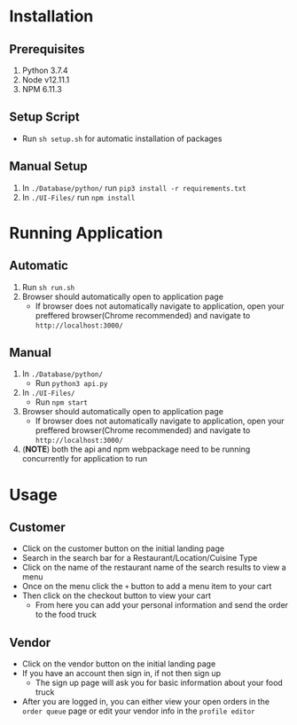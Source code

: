 # Installation

## Prerequisites

1. Python 3.7.4
2. Node v12.11.1
3. NPM 6.11.3

## Setup Script

- Run `sh setup.sh` for automatic installation of packages

## Manual Setup

1. In `./Database/python/` run `pip3 install -r requirements.txt`
2. In `./UI-Files/` run `npm install`

# Running Application

## Automatic

1. Run `sh run.sh`
2. Browser should automatically open to application page
   - If browser does not automatically navigate to application, open your preffered browser(Chrome recommended) and navigate to `http://localhost:3000/`

## Manual

1. In `./Database/python/`
   - Run `python3 api.py`
2. In `./UI-Files/`
   - Run `npm start`
3. Browser should automatically open to application page
   - If browser does not automatically navigate to application, open your preffered browser(Chrome recommended) and navigate to `http://localhost:3000/`
4. (**NOTE**) both the api and npm webpackage need to be running concurrently for application to run

# Usage

## Customer

- Click on the customer button on the initial landing page
- Search in the search bar for a Restaurant/Location/Cuisine Type
- Click on the name of the restaurant name of the search results to view a menu
- Once on the menu click the `+` button to add a menu item to your cart
- Then click on the checkout button to view your cart
  - From here you can add your personal information and send the order to the food truck

## Vendor

- Click on the vendor button on the initial landing page
- If you have an account then sign in, if not then sign up
  - The sign up page will ask you for basic information about your food truck
- After you are logged in, you can either view your open orders in the `order queue` page or edit your vendor info in the `profile editor`
